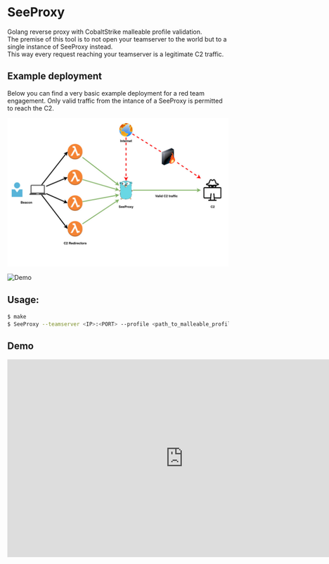 # SeeProxy
Golang reverse proxy with CobaltStrike malleable profile validation.  
The premise of this tool is to not open your teamserver to the world but to a single instance of SeeProxy instead.  
This way every request reaching your teamserver is a legitimate C2 traffic.

## Example deployment
Below you can find a very basic example deployment for a red team engagement. Only valid traffic from the intance of a SeeProxy is permitted to reach the C2. 

![Example Diagram](/demo/example_diagram.jpg)

<p>
<p>

![Demo](/demo/demo.gif)

<p>

## Usage: 

```bash
$ make
$ SeeProxy --teamserver <IP>:<PORT> --profile <path_to_malleable_profile> --port <local_port>
```

## Demo

<iframe width="800" height="450" src="https://www.youtube.com/embed/iWuphwQggxk" title="SeeProxy demo" frameborder="0" allow="accelerometer; autoplay; clipboard-write; encrypted-media; gyroscope; picture-in-picture; web-share" allowfullscreen></iframe>

